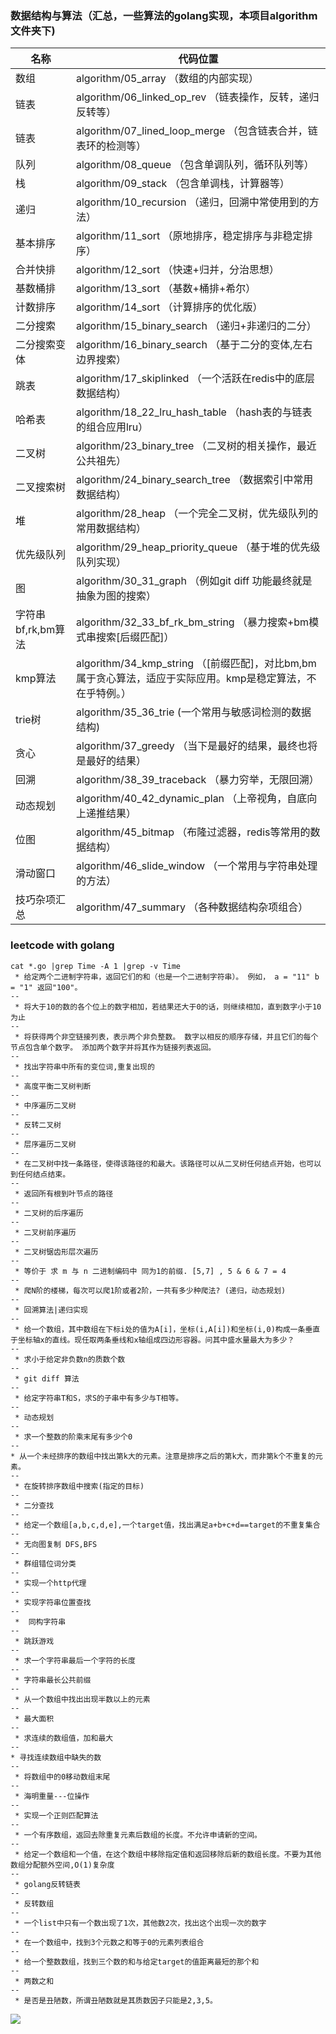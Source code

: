 
### 数据结构与算法（汇总，一些算法的golang实现，本项目algorithm文件夹下)

| 名称               | 代码位置                                                     |
| ------------------ | ------------------------------------------------------------ |
| 数组               | algorithm/05_array （数组的内部实现）                        |
| 链表               | algorithm/06_linked_op_rev （链表操作，反转，递归反转等）    |
| 链表               | algorithm/07_lined_loop_merge （包含链表合并，链表环的检测等） |
| 队列               | algorithm/08_queue （包含单调队列，循环队列等）              |
| 栈                 | algorithm/09_stack （包含单调栈，计算器等）                  |
| 递归               | algorithm/10_recursion （递归，回溯中常使用到的方法）        |
| 基本排序           | algorithm/11_sort （原地排序，稳定排序与非稳定排序）         |
| 合并快排           | algorithm/12_sort （快速+归并，分治思想）                    |
| 基数桶排           | algorithm/13_sort （基数+桶排+希尔）                         |
| 计数排序           | algorithm/14_sort （计算排序的优化版）                       |
| 二分搜索           | algorithm/15_binary_search （递归+非递归的二分）             |
| 二分搜索变体       | algorithm/16_binary_search （基于二分的变体,左右边界搜索）   |
| 跳表               | algorithm/17_skiplinked （一个活跃在redis中的底层数据结构）  |
| 哈希表             | algorithm/18_22_lru_hash_table （hash表的与链表的组合应用lru） |
| 二叉树             | algorithm/23_binary_tree （二叉树的相关操作，最近公共祖先）  |
| 二叉搜索树         | algorithm/24_binary_search_tree （数据索引中常用数据结构）   |
| 堆                 | algorithm/28_heap （一个完全二叉树，优先级队列的常用数据结构） |
| 优先级队列         | algorithm/29_heap_priority_queue （基于堆的优先级队列实现）  |
| 图                 | algorithm/30_31_graph （例如git diff 功能最终就是抽象为图的搜索） |
| 字符串bf,rk,bm算法 | algorithm/32_33_bf_rk_bm_string （暴力搜索+bm模式串搜索[后缀匹配]） |
| kmp算法            | algorithm/34_kmp_string （[前缀匹配]，对比bm,bm属于贪心算法，适应于实际应用。kmp是稳定算法，不在乎特例。） |
| trie树             | algorithm/35_36_trie (一个常用与敏感词检测的数据结构)        |
| 贪心               | algorithm/37_greedy （当下是最好的结果，最终也将是最好的结果） |
| 回溯               | algorithm/38_39_traceback （暴力穷举，无限回溯）             |
| 动态规划           | algorithm/40_42_dynamic_plan （上帝视角，自底向上递推结果）  |
| 位图               | algorithm/45_bitmap （布隆过滤器，redis等常用的数据结构）    |
| 滑动窗口           | algorithm/46_slide_window （一个常用与字符串处理的方法）     |
| 技巧杂项汇总       | algorithm/47_summary （各种数据结构杂项组合）                |


### leetcode with golang 
```
cat *.go |grep Time -A 1 |grep -v Time
 * 给定两个二进制字符串，返回它们的和（也是一个二进制字符串）。 例如， a = "11" b = "1" 返回"100"。
--
 * 将大于10的数的各个位上的数字相加，若结果还大于0的话，则继续相加，直到数字小于10为止
--
 * 将获得两个非空链接列表，表示两个非负整数。 数字以相反的顺序存储，并且它们的每个节点包含单个数字。 添加两个数字并将其作为链接列表返回。
--
 * 找出字符串中所有的变位词,重复出现的
--
 * 高度平衡二叉树判断
--
 * 中序遍历二叉树
--
 * 反转二叉树
--
 * 层序遍历二叉树
--
 * 在二叉树中找一条路径，使得该路径的和最大。该路径可以从二叉树任何结点开始，也可以到任何结点结束。
--
 * 返回所有根到叶节点的路径
--
 * 二叉树的后序遍历
--
 * 二叉树前序遍历
--
 * 二叉树锯齿形层次遍历
--
 * 等价于 求 m 与 n 二进制编码中 同为1的前缀. [5,7] , 5 & 6 & 7 = 4
--
 * 爬N阶的楼梯，每次可以爬1阶或者2阶，一共有多少种爬法? (递归，动态规划)
--
 * 回溯算法|递归实现
--
 * 给一个数组，其中数组在下标i处的值为A[i]，坐标(i,A[i])和坐标(i,0)构成一条垂直于坐标轴x的直线。现任取两条垂线和x轴组成四边形容器。问其中盛水量最大为多少？
--
 * 求小于给定非负数n的质数个数
--
 * git diff 算法
--
 * 给定字符串T和S，求S的子串中有多少与T相等。
--
 * 动态规划
--
 * 求一个整数的阶乘末尾有多少个0
--
* 从一个未经排序的数组中找出第k大的元素。注意是排序之后的第k大，而非第k个不重复的元素。
--
 * 在旋转排序数组中搜索(指定的目标)
--
 * 二分查找
--
 * 给定一个数组[a,b,c,d,e],一个target值，找出满足a+b+c+d==target的不重复集合
--
 * 无向图复制 DFS,BFS
--
 * 群组错位词分类
--
 * 实现一个http代理
--
 * 实现字符串位置查找
--
 *  同构字符串
--
 * 跳跃游戏
--
 * 求一个字符串最后一个字符的长度
--
 * 字符串最长公共前缀
--
 * 从一个数组中找出出现半数以上的元素
--
 * 最大面积
--
 * 求连续的数组值，加和最大
--
* 寻找连续数组中缺失的数
--
 * 将数组中的0移动数组末尾
--
 * 海明重量---位操作
--
 * 实现一个正则匹配算法
--
 * 一个有序数组，返回去除重复元素后数组的长度。不允许申请新的空间。
--
 * 给定一个数组和一个值，在这个数组中移除指定值和返回移除后新的数组长度。不要为其他数组分配额外空间,O(1)复杂度
--
 * golang反转链表
--
 * 反转数组
--
 * 一个list中只有一个数出现了1次，其他数2次，找出这个出现一次的数字
--
 * 在一个数组中，找到3个元数之和等于0的元素列表组合
--
 * 给一个整数数组，找到三个数的和与给定target的值距离最短的那个和
--
 * 两数之和
--
 * 是否是丑陋数，所谓丑陋数就是其质数因子只能是2,3,5。
```
![](https://github.com/LockGit/Go/blob/master/img/leetcode.gif)